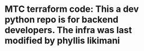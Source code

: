 # MTC terraform code: This a dev python repo is for backend developers. The infra was last modified by phyllis likimani